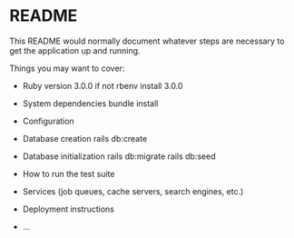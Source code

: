 # README

This README would normally document whatever steps are necessary to get the
application up and running.

Things you may want to cover:

* Ruby version
3.0.0
if not
rbenv install 3.0.0

* System dependencies
bundle install

* Configuration

* Database creation
rails db:create

* Database initialization
rails db:migrate
rails db:seed

* How to run the test suite

* Services (job queues, cache servers, search engines, etc.)

* Deployment instructions

* ...
